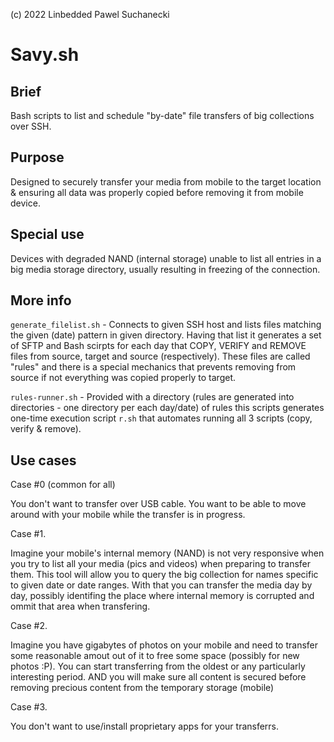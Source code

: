 (c) 2022 Linbedded Pawel Suchanecki

Savy.sh
=======

Brief
-----
Bash scripts to list and schedule "by-date" file transfers of big collections over SSH. 

Purpose
-------
Designed to securely transfer your media from mobile to the target location & ensuring all data was properly copied before removing it from mobile device.

Special use
-----------
Devices with degraded NAND (internal storage) unable to list all entries in a big media storage directory, usually resulting in freezing of the connection.


More info
---------
`generate_filelist.sh` - Connects to given SSH host and lists files matching the given (date) pattern in given directory.  Having that list it generates
a set of SFTP and Bash scirpts for each day that COPY, VERIFY and REMOVE files from source, target and source (respectively). 
These files are called "rules" and there is a special mechanics that prevents removing from source if not everything was copied properly to target.

`rules-runner.sh` - Provided with a directory (rules are generated into directories - one directory per each day/date) of rules this scripts generates 
one-time execution script `r.sh` that automates running all 3 scripts (copy, verify & remove).


Use cases
---------

Case #0 (common for all)

You don't want to transfer over USB cable. You want to be able to move around with your mobile while the transfer is in progress.


Case #1.

Imagine your mobile's internal memory (NAND) is not very responsive when you try to list all your media (pics and videos) when preparing to transfer them.
This tool will allow you to query the big collection for names specific to given date or date ranges.
With that you can transfer the media day by day, possibly identifing the place where internal memory is corrupted and ommit that area when transfering.


Case #2.

Imagine you have gigabytes of photos on your mobile and need to transfer some reasonable amout out of it to free some space (possibly for new photos :P).
You can start transferring from the oldest or any particularly interesting period.  AND you will make sure all content is secured before removing precious content from 
the temporary storage (mobile)


Case #3. 

You don't want to use/install proprietary apps for your transferrs.

